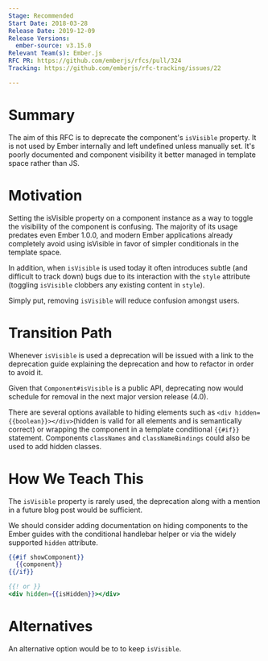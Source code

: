 ```yaml
---
Stage: Recommended
Start Date: 2018-03-28
Release Date: 2019-12-09
Release Versions:
  ember-source: v3.15.0
Relevant Team(s): Ember.js
RFC PR: https://github.com/emberjs/rfcs/pull/324
Tracking: https://github.com/emberjs/rfc-tracking/issues/22

---
```


# Summary

The aim of this RFC is to deprecate the component's `isVisible` property.
It is not used by Ember internally and left undefined unless manually set.
It's poorly documented and component visibility it better managed in
template space rather than JS.

# Motivation

Setting the isVisible property on a component instance as a way to toggle
the visibility of the component is confusing. The majority of its usage
predates even Ember 1.0.0, and modern Ember applications already completely
avoid using isVisible in favor of simpler conditionals in the template
space.

In addition, when `isVisible` is used today it often introduces subtle (and
difficult to track down) bugs due to its interaction with the `style`
attribute (toggling `isVisible` clobbers any existing content in `style`).

Simply put, removing `isVisible` will reduce confusion amongst users.

# Transition Path

Whenever `isVisible` is used a deprecation will be issued with a link to
the deprecation guide explaining the deprecation and how to refactor in order
to avoid it.

Given that `Component#isVisible` is a public API, deprecating now would
schedule for removal in the next major version release (4.0).

There are several options available to hiding elements
such as `<div hidden={{boolean}}></div>`(hidden is valid for all elements
and is semantically correct) or wrapping the component in a template
conditional `{{#if}}` statement. Components `classNames` and `classNameBindings`
could also be used to add hidden classes.

# How We Teach This

The `isVisible` property is rarely used, the deprecation along with a mention
in a future blog post would be sufficient.

We should consider adding documentation on hiding components to the Ember
guides with the conditional handlebar helper or via the widely supported `hidden`
attribute.

```hbs
{{#if showComponent}}
  {{component}}
{{/if}}

{{! or }}
<div hidden={{isHidden}}></div>
```

# Alternatives

An alternative option would be to to keep `isVisible`.
